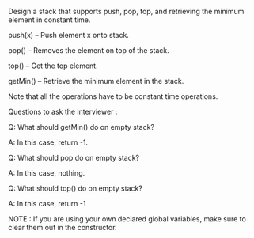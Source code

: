 Design a stack that supports push, pop, top, and retrieving the minimum element in constant time.


push(x) – Push element x onto stack.

pop() – Removes the element on top of the stack.

top() – Get the top element.

getMin() – Retrieve the minimum element in the stack.

Note that all the operations have to be constant time operations.


Questions to ask the interviewer :

Q: What should getMin() do on empty stack? 

A: In this case, return -1.



Q: What should pop do on empty stack? 

A: In this case, nothing. 

Q: What should top() do on empty stack?

A: In this case, return -1

NOTE : If you are using your own declared global variables, make sure to clear them out in the constructor.
